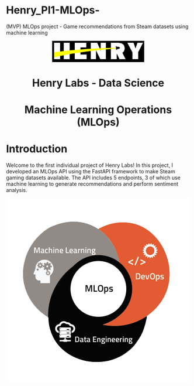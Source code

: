 # Henry_PI1-MLOps-
(MVP) MLOps project - Game recommendations from Steam datasets using machine learning

<p align=center><img style="display: block; 
           margin-left: auto;
           margin-right: auto;
           width: 50%;
           height=200px"
        src=src/henry.PNG
        alt="henry"><p>
<h1 align=center> <strong>Henry Labs - Data Science</strong> </h1>
<h1 align=center><strong>Machine Learning Operations (MLOps)</strong></h1>




# **Introduction**

Welcome to the first individual project of Henry Labs! In this project, I developed an MLOps API using the FastAPI framework to make Steam gaming datasets available. The API includes 5 endpoints, 3 of which use machine learning to generate recommendations and perform sentiment analysis.




<p align=center><img style="display: block; 
           margin-left: auto;
           margin-right: auto;
           width: 200px
           height=150px"
        src="src/mlopsf.png"
        alt="MLOps"><p>
